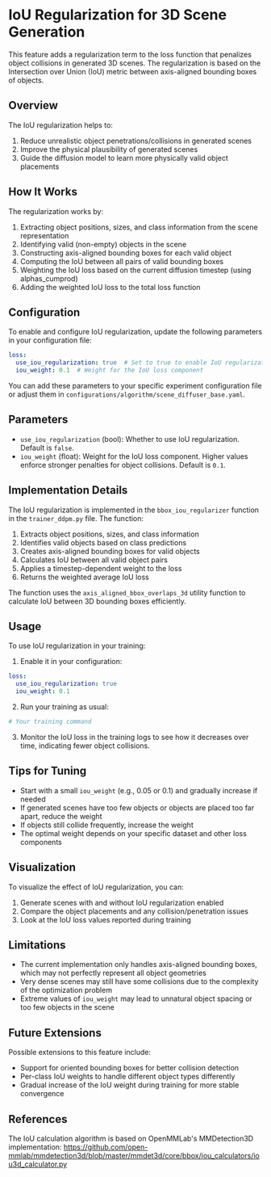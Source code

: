 # IoU Regularization for 3D Scene Generation

This feature adds a regularization term to the loss function that penalizes object collisions in generated 3D scenes. The regularization is based on the Intersection over Union (IoU) metric between axis-aligned bounding boxes of objects.

## Overview

The IoU regularization helps to:

1. Reduce unrealistic object penetrations/collisions in generated scenes
2. Improve the physical plausibility of generated scenes
3. Guide the diffusion model to learn more physically valid object placements

## How It Works

The regularization works by:

1. Extracting object positions, sizes, and class information from the scene representation
2. Identifying valid (non-empty) objects in the scene
3. Constructing axis-aligned bounding boxes for each valid object
4. Computing the IoU between all pairs of valid bounding boxes
5. Weighting the IoU loss based on the current diffusion timestep (using alphas_cumprod)
6. Adding the weighted IoU loss to the total loss function

## Configuration

To enable and configure IoU regularization, update the following parameters in your configuration file:

```yaml
loss:
  use_iou_regularization: true  # Set to true to enable IoU regularization
  iou_weight: 0.1  # Weight for the IoU loss component
```

You can add these parameters to your specific experiment configuration file or adjust them in `configurations/algorithm/scene_diffuser_base.yaml`.

## Parameters

- `use_iou_regularization` (bool): Whether to use IoU regularization. Default is `false`.
- `iou_weight` (float): Weight for the IoU loss component. Higher values enforce stronger penalties for object collisions. Default is `0.1`.

## Implementation Details

The IoU regularization is implemented in the `bbox_iou_regularizer` function in the `trainer_ddpm.py` file. The function:

1. Extracts object positions, sizes, and class information
2. Identifies valid objects based on class predictions
3. Creates axis-aligned bounding boxes for valid objects
4. Calculates IoU between all valid object pairs
5. Applies a timestep-dependent weight to the loss
6. Returns the weighted average IoU loss

The function uses the `axis_aligned_bbox_overlaps_3d` utility function to calculate IoU between 3D bounding boxes efficiently.

## Usage

To use IoU regularization in your training:

1. Enable it in your configuration:

```yaml
loss:
  use_iou_regularization: true
  iou_weight: 0.1
```

2. Run your training as usual:

```bash
# Your training command
```

3. Monitor the IoU loss in the training logs to see how it decreases over time, indicating fewer object collisions.

## Tips for Tuning

- Start with a small `iou_weight` (e.g., 0.05 or 0.1) and gradually increase if needed
- If generated scenes have too few objects or objects are placed too far apart, reduce the weight
- If objects still collide frequently, increase the weight
- The optimal weight depends on your specific dataset and other loss components

## Visualization

To visualize the effect of IoU regularization, you can:

1. Generate scenes with and without IoU regularization enabled
2. Compare the object placements and any collision/penetration issues
3. Look at the IoU loss values reported during training

## Limitations

- The current implementation only handles axis-aligned bounding boxes, which may not perfectly represent all object geometries
- Very dense scenes may still have some collisions due to the complexity of the optimization problem
- Extreme values of `iou_weight` may lead to unnatural object spacing or too few objects in the scene

## Future Extensions

Possible extensions to this feature include:

- Support for oriented bounding boxes for better collision detection
- Per-class IoU weights to handle different object types differently
- Gradual increase of the IoU weight during training for more stable convergence

## References

The IoU calculation algorithm is based on OpenMMLab's MMDetection3D implementation:
https://github.com/open-mmlab/mmdetection3d/blob/master/mmdet3d/core/bbox/iou_calculators/iou3d_calculator.py